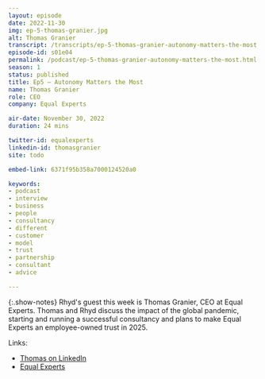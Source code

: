 ```yaml
---
layout: episode
date: 2022-11-30
img: ep-5-thomas-granier.jpg
alt: Thomas Granier
transcript: /transcripts/ep-5-thomas-granier-autonomy-matters-the-most.html
episode-id: s01e04
permalink: /podcast/ep-5-thomas-granier-autonomy-matters-the-most.html
season: 1
status: published
title: Ep5 — Autonomy Matters the Most
name: Thomas Granier
role: CEO
company: Equal Experts

air-date: November 30, 2022
duration: 24 mins

twitter-id: equalexperts
linkedin-id: thomasgranier
site: todo

embed-link: 6371f95b358a7000124520a0

keywords:
- podcast
- interview
- business
- people
- consultancy
- different
- customer
- model
- trust
- partnership
- consultant
- advice

---
```


{:.show-notes}
Rhyd's guest this week is Thomas Granier, CEO at Equal Experts. Thomas and Rhyd discuss the impact of the global pandemic, starting and running a successful consultancy and plans to make Equal Experts an employee-owned trust in 2025.

Links:

* [Thomas on LinkedIn](https://www.linkedin.com/in/thomasgranier/)
* [Equal Experts](https://www.equalexperts.com)
